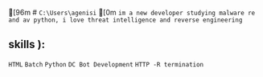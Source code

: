 [96m # `C:\Users\agenisi` [0m
`im a new developer studying malware re and av python, i love threat intelligence and reverse engineering`

## skills ):

`HTML`
`Batch`
`Python`
`DC Bot Development`
`HTTP -R termination`

